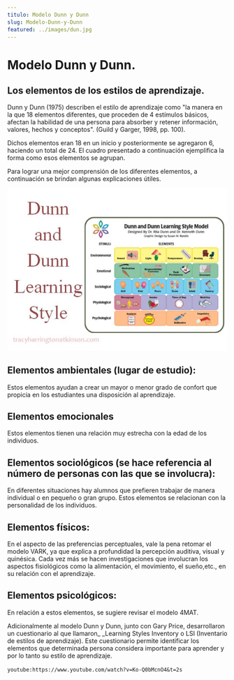 ```yaml
---
titulo: Modelo Dunn y Dunn
slug: Modelo-Dunn-y-Dunn
featured: ../images/dun.jpg
---
```


# Modelo Dunn y Dunn.

## Los elementos de los estilos de aprendizaje.

Dunn y Dunn (1975) describen el estilo de aprendizaje como &quot;la manera en la que 18 elementos diferentes, que proceden de 4 estímulos básicos, afectan la habilidad de una persona para absorber y retener información, valores, hechos y conceptos&quot;. (Guild y Garger, 1998, pp. 100).

Dichos elementos eran 18 en un inicio y posteriormente se agregaron 6, haciendo un total de 24. El cuadro presentado a continuación ejemplifica la forma como esos elementos se agrupan.

Para lograr una mejor comprensión de los diferentes elementos, a continuación se brindan algunas explicaciones útiles.

![](../images/dun.jpg)

## Elementos ambientales (lugar de estudio):

Estos elementos ayudan a crear un mayor o menor grado de confort que propicia en los estudiantes una disposición al aprendizaje.

## Elementos emocionales

Estos elementos tienen una relación muy estrecha con la edad de los individuos.

## Elementos sociológicos (se hace referencia al número de personas con las que se involucra):

En diferentes situaciones hay alumnos que prefieren trabajar de manera individual o en pequeño o gran grupo. Estos elementos se relacionan con la personalidad de los individuos.

## Elementos físicos:

En el aspecto de las preferencias perceptuales, vale la pena retomar el modelo VARK, ya que explica a profundidad la percepción auditiva, visual y quinésica. Cada vez más se hacen investigaciones que involucran los aspectos fisiológicos como la alimentación, el movimiento, el sueño,etc., en su relación con el aprendizaje.

## Elementos psicológicos:

En relación a estos elementos, se sugiere revisar el modelo 4MAT.

Adicionalmente al modelo Dunn y Dunn, junto con Gary Price, desarrollaron un cuestionario al que llamaron\_ \_Learning Styles Inventory o LSI (Inventario de estilos de aprendizaje). Este cuestionario permite identificar los elementos que determinada persona considera importante para aprender y por lo tanto su estilo de aprendizaje.

`youtube:https://www.youtube.com/watch?v=Ko-Q0bMcnO4&t=2s`
